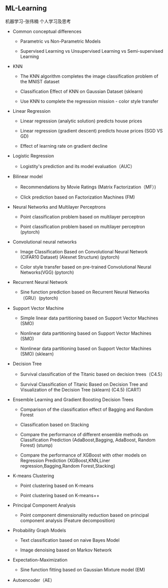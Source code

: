 ## ML-Learning
机器学习-张伟楠 
个人学习及思考

- Common conceptual differences
  
  - Parametric vs Non-Parametric Models
  
  - Supervised Learning vs Unsupervised Learning vs Semi-supervised Learning

- KNN
  
  - The KNN algorithm completes the image classification problem of the MNIST dataset

  - Classification Effect of KNN on Gaussian Dataset (sklearn)

  - Use KNN to complete the regression mission - color style transfer

- Linear Regression
  
  - Linear regression (analytic solution) predicts house prices

  - Linear regression (gradient descent) predicts house prices (SGD VS GD)

  - Effect of learning rate on gradient decline

- Logistic Regression
   
   - Logistity's prediction and its model evaluation（AUC）

- Bilinear model 
  
  - Recommendations by Movie Ratings (Matrix Factorization（MF）)
  
  - Click prediction based on Factorization Machines (FM)

- Neural Networks and Multilayer Perceptrons 
  
  - Point classification problem based on multilayer perceptron

  - Point classification problem based on multilayer perceptron (pytorch)
  
- Convolutional neural networks
  
  - Image Classification Based on Convolutional Neural Network (CIFAR10 Dataset) (Alexnet Structure) (pytorch)

  - Color style transfer based on pre-trained Convolutional Neural Networks(VGG) (pytorch)

- Recurrent Neural Network
  
  - Sine function prediction based on Recurrent Neural Networks（GRU）(pytorch)

- Support Vector Machine
 
  - Simple linear data partitioning based on Support Vector Machines (SMO)
  
  - Nonlinear data partitioning based on Support Vector Machines (SMO)
  
  - Nonlinear data partitioning based on Support Vector Machines (SMO) (sklearn)

- Decision Tree
   
  - Survival classification of the Titanic based on decision trees（C4.5）

  - Survival Classification of Titanic Based on Decision Tree and Visualization of the Decision Tree (sklearn) (C4.5) (CART)

- Ensemble Learning and Gradient Boosting Decision Trees
     
  - Comparison of the classification effect of Bagging and Random Forest
    
  - Classification based on Stacking 
  
  - Compare the performance of different ensemble methods on Classification Prediction (AdaBoost,Bagging, AdaBoost, Random Forest) (stump)
 
  - Compare the performance of XGBoost with other models on Regression Prediction (XGBoost,KNN,Liner regression,Bagging,Random Forest,Stacking)

- K-means Clustering

  - Point clustering based on K-means

  - Point clustering based on K-means++

- Principal Component Analysis
  
  - Point component dimensionality reduction based on principal component analysis (Feature decomposition)

- Probability Graph Models
  
  - Text classification based on naive Bayes Model
  
  - Image denoising based on Markov Network

- Expectation-Maximization
  
  - Sine function fitting based on Gaussian Mixture model (EM)

- Autoencoder（AE）






